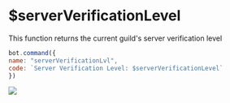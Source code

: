 # $serverVerificationLevel

This function returns the current guild's server verification level

```javascript
bot.command({
name: "serverVerificationLvl",
code: `Server Verification Level: $serverVerificationLevel`
})
```

![](../.gitbook/assets/image%20%2832%29.png)

